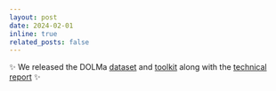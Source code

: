 ```yaml
---
layout: post
date: 2024-02-01
inline: true
related_posts: false
---
```


:sparkles: We released the DOLMa [dataset](https://huggingface.co/datasets/allenai/dolma) and [toolkit](https://github.com/allenai/dolma) along with the [technical report](https://arxiv.org/abs/2402.00159) :sparkles:
